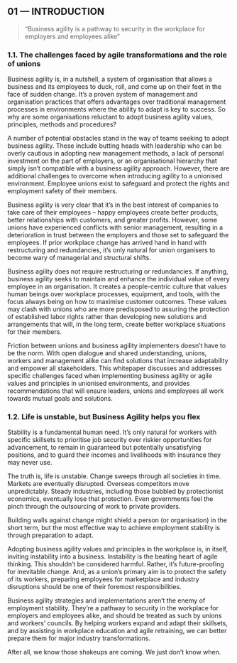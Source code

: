 ## 01 — INTRODUCTION

> “Business agility is a pathway to security in the workplace for employers and employees alike”

### 1.1. The challenges faced by agile transformations and the role of unions

Business agility is, in a nutshell, a system of organisation that allows a business and its employees to duck, roll, and come up on their feet in the face of sudden change. It’s a proven system of management and organisation practices that offers advantages over traditional management processes in environments where the ability to adapt is key to success. So why are some organisations reluctant to adopt business agility values, principles, methods and procedures?

A number of potential obstacles stand in the way of teams seeking to adopt business agility. These include butting heads with leadership who can be overly cautious in adopting new management methods, a lack of personal investment on the part of employers, or an organisational hierarchy that simply isn’t compatible with a business agility approach. However, there are additional challenges to overcome when introducing agility to a unionised environment. Employee unions exist to safeguard and protect the rights and employment safety of their members.

Business agility is very clear that it’s in the best interest of companies to take care of their employees – happy employees create better products, better relationships with customers, and greater profits. However, some unions have experienced conflicts with senior management, resulting in a deterioration in trust between the employers and those set to safeguard the employees. If prior workplace change has arrived hand in hand with restructuring and redundancies, it’s only natural for union organisers to become wary of managerial and structural shifts.

Business agility does not require restructuring or redundancies. If anything, business agility seeks to maintain and enhance the individual value of every employee in an organisation. It creates a people-centric culture that values human beings over workplace processes, equipment, and tools, with the focus always being on how to maximise customer outcomes. These values may clash with unions who are more predisposed to assuring the protection of established labor rights rather than developing new solutions and arrangements that will, in the long term, create better workplace situations for their members.

Friction between unions and business agility implementers doesn’t have to be the norm. With open dialogue and shared understanding, unions, workers and management alike can find solutions that increase adaptability and empower all stakeholders. This whitepaper discusses and addresses specific challenges faced when implementing business agility or agile values and principles in unionised environments, and provides recommendations that will ensure leaders, unions and employees all work towards mutual goals and solutions.

### 1.2. Life is unstable, but Business Agility helps you flex

Stability is a fundamental human need. It’s only natural for workers with specific skillsets to prioritise job security over riskier opportunities for advancement, to remain in guaranteed but potentially unsatisfying positions, and to guard their incomes and livelihoods with insurance they may never use.

The truth is, life is unstable. Change sweeps through all societies in time. Markets are eventually disrupted. Overseas competitors move unpredictably. Steady industries, including those bubbled by protectionist economics, eventually lose that protection. Even governments feel the pinch through the outsourcing of work to private providers.

Building walls against change might shield a person (or organisation) in the short term, but the most effective way to achieve employment stability is through preparation to adapt.

Adopting business agility values and principles in the workplace is, in itself, inviting instability into a business. Instability is the beating heart of agile thinking. This shouldn’t be considered harmful. Rather, it’s future-proofing for inevitable change. And, as a union’s primary aim is to protect the safety of its workers, preparing employees for marketplace and industry disruptions should be one of their foremost responsibilities.

Business agility strategies and implementations aren’t the enemy of employment stability. They’re a pathway to security in the workplace for employers and employees alike, and should be treated as such by unions and workers’ councils. By helping workers expand and adapt their skillsets, and by assisting in workplace education and agile retraining, we can better prepare them for major industry transformations.

After all, we know those shakeups are coming. We just don’t know when.

